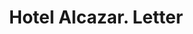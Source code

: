 ---
doi: 10.7916/D8FN2J57
date_other: '1900'
date_other_textual: 1900-1909
form: correspondence
genre:
- Letters (correspondence)
name:
- Hotel Alcazar
object_in_context_url: https://biggert.cul.columbia.edu/items/view/ave_biggert_00109
subject_hierarchical_geographic:
- St. Augustine, Florida, United States
subject_name:
- Hotel Alcazar
title: Hotel Alcazar. Letter
sort_title: Hotel Alcazar. Letter
call_number: ave_biggert_00109
coordinates:
- 29.89472222222222,-81.31444444444445
pid: ave_biggert_00109
identifiers: ave_biggert_00109
thumbnail: https://derivativo-3.library.columbia.edu/iiif/2/ldpd:342884/full/!256,256/0/native.jpg
permalink: /biggert/ave_biggert_00109/
layout: iiif-image-page
---